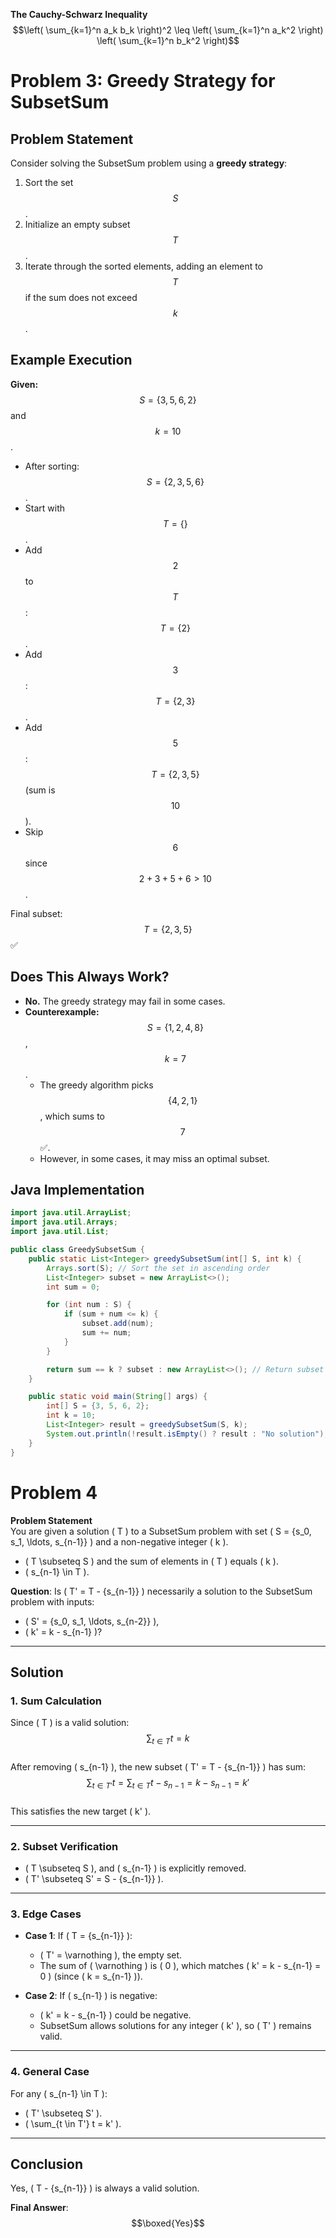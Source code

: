 **The Cauchy-Schwarz Inequality**\
$$\left( \sum_{k=1}^n a_k b_k \right)^2 \leq \left( \sum_{k=1}^n a_k^2 \right) \left( \sum_{k=1}^n b_k^2 \right)$$



# Problem 3: Greedy Strategy for SubsetSum

## Problem Statement
Consider solving the SubsetSum problem using a **greedy strategy**:
1. Sort the set $$S$$.
2. Initialize an empty subset $$T$$.
3. Iterate through the sorted elements, adding an element to $$T$$ if the sum does not exceed $$k$$.

## Example Execution
**Given:** $$S = \{3, 5, 6, 2\}$$ and $$k = 10$$.
- After sorting: $$S = \{2, 3, 5, 6\}$$.
- Start with $$T = \{\}$$.
- Add $$2$$ to $$T$$: $$T = \{2\}$$.
- Add $$3$$: $$T = \{2, 3\}$$.
- Add $$5$$: $$T = \{2, 3, 5\}$$ (sum is $$10$$).
- Skip $$6$$ since $$2+3+5+6 > 10$$.

Final subset: $$T = \{2, 3, 5\}$$ ✅

## Does This Always Work?
- **No.** The greedy strategy may fail in some cases.
- **Counterexample:** $$S = \{1, 2, 4, 8\}$$, $$k = 7$$.
  - The greedy algorithm picks $$\{4, 2, 1\}$$, which sums to $$7$$ ✅.
  - However, in some cases, it may miss an optimal subset.

## Java Implementation

```java
import java.util.ArrayList;
import java.util.Arrays;
import java.util.List;

public class GreedySubsetSum {
    public static List<Integer> greedySubsetSum(int[] S, int k) {
        Arrays.sort(S); // Sort the set in ascending order
        List<Integer> subset = new ArrayList<>();
        int sum = 0;

        for (int num : S) {
            if (sum + num <= k) {
                subset.add(num);
                sum += num;
            }
        }

        return sum == k ? subset : new ArrayList<>(); // Return subset if valid, else empty list
    }

    public static void main(String[] args) {
        int[] S = {3, 5, 6, 2};
        int k = 10;
        List<Integer> result = greedySubsetSum(S, k);
        System.out.println(!result.isEmpty() ? result : "No solution");
    }
}
```



# Problem 4

**Problem Statement**  
You are given a solution \( T \) to a SubsetSum problem with set \( S = \{s_0, s_1, \ldots, s_{n-1}\} \) and a non-negative integer \( k \).  
- \( T \subseteq S \) and the sum of elements in \( T \) equals \( k \).  
- \( s_{n-1} \in T \).  

**Question**: Is \( T' = T - \{s_{n-1}\} \) necessarily a solution to the SubsetSum problem with inputs:  
- \( S' = \{s_0, s_1, \ldots, s_{n-2}\} \),  
- \( k' = k - s_{n-1} \)?  

---

## Solution

### 1. Sum Calculation  
Since \( T \) is a valid solution:  
$$\sum_{t \in T} t = k$$  
After removing \( s_{n-1} \), the new subset \( T' = T - \{s_{n-1}\} \) has sum:  
$$\sum_{t \in T'} t = \sum_{t \in T} t - s_{n-1} = k - s_{n-1} = k'$$  
This satisfies the new target \( k' \).

---

### 2. Subset Verification  
- \( T \subseteq S \), and \( s_{n-1} \) is explicitly removed.  
- \( T' \subseteq S' = S - \{s_{n-1}\} \).  

---

### 3. Edge Cases  
- **Case 1**: If \( T = \{s_{n-1}\} \):  
  - \( T' = \varnothing \), the empty set.  
  - The sum of \( \varnothing \) is \( 0 \), which matches \( k' = k - s_{n-1} = 0 \) (since \( k = s_{n-1} \)).  

- **Case 2**: If \( s_{n-1} \) is negative:  
  - \( k' = k - s_{n-1} \) could be negative.  
  - SubsetSum allows solutions for any integer \( k' \), so \( T' \) remains valid.  

---

### 4. General Case  
For any \( s_{n-1} \in T \):  
- \( T' \subseteq S' \).  
- \( \sum_{t \in T'} t = k' \).  

---

## Conclusion  
Yes, \( T - \{s_{n-1}\} \) is always a valid solution.  

**Final Answer**:  
$$\boxed{Yes}$$
